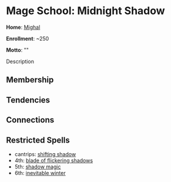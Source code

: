 # Mage School: Midnight Shadow
**Home**: [Mighal](../../Cities/Mighal.md)

**Enrollment**: ~250

**Motto**: ""

Description

## Membership

## Tendencies

## Connections

## Restricted Spells

* cantrips: [shifting shadow](../../Magic/Spells/shifting-shadow.md)
* 4th: [blade of flickering shadows](../../Magic/Spells/blade-of-flickering-shadows.md)
* 5th: [shadow magic](../../Magic/Spells/shadow-magic.md)
* 6th: [inevitable winter](../../Magic/Spells/inevitable-winter.md)
